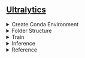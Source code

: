 ## [Ultralytics](https://github.com/ultralytics/ultralytics)


<details><summary>Create Conda Environment</summary>

```
$ conda create -n yolov8 python=3.10 -y
$ conda activate yolov8
$ git clone https://github.com/ultralytics/ultralytics.git
$ cd ultralytics/
$ pip install ultralytics
```

</details>


<details><summary>Folder Structure</summary>

```
ultralytics/
├── facial.yaml
├── train_facial.py
├── predict_facial.py
└── data/
    ├── images/
        ├── train/
        └── val/
    └── labels/
        ├── train/
        └── val/
```

</details>


<details><summary>Train</summary>

```
$ python train_facial.py
```

</details>


<details><summary>Inference</summary>

```
$ python predict_facial.py
```

</details>


<details><summary>Reference</summary>

- [Model Training with Ultralytics YOLO](https://docs.ultralytics.com/modes/train/)
- [Pose Estimation on Custom Data using Ultralytics YOLOv8](https://ultralytics.medium.com/pose-estimation-on-custom-data-using-ultralytics-yolov8-ef63e103daea)
- [Train Yolov8 object detection on a custom dataset | Step by step guide | Computer vision tutorial](https://youtu.be/m9fH9OWn8YM?si=Npjpa4mdlA0vtYce)

</details>
